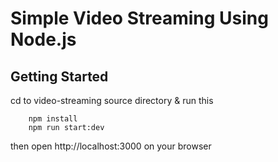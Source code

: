 # Simple Video Streaming Using Node.js

## Getting Started

cd to video-streaming source directory & run this

```
    npm install
    npm run start:dev
```

then open http://localhost:3000 on your browser
